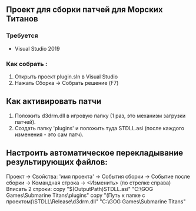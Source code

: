 Проект для сборки патчей для Морских Титанов
-----------------------------------

### Требуется
- Visual Studio 2019

### Как собрать :
1. Открыть проект plugin.sln в Visual Studio
2. Нажать Сборка -> Собрать решение (F7)

## Как активировать патчи
1. Положить d3drm.dll в игровую папку (1 раз, это механизм загрузки патчей).
2. Создать папку 'plugins' и положить туда STDLL.asi (после каждого изменения - это сам патч).

## Настроить автоматическое перекладывание результирующих файлов:
Проект -> Свойства: 'имя проекта' -> События сборки -> Событие после сборки -> Командная строка -> <Изменить> (по стрелке справа)
Вписать 2 строки:
copy "$(OutputPath)STDLL.asi" "C:\GOG Games\Submarine Titans\plugins"
copy "(Путь к папке с проектом)\STDLL\Release\d3drm.dll" "C:\GOG Games\Submarine Titans"
